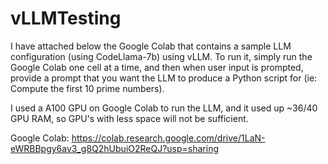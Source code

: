 # vLLMTesting

I have attached below the Google Colab that contains a sample LLM configuration (using CodeLlama-7b) using vLLM. To run it, simply run the Google Colab one cell at a time, and then when user input is prompted, provide a prompt that you want the LLM to produce a Python script for (ie: Compute the first 10 prime numbers).

I used a A100 GPU on Google Colab to run the LLM, and it used up ~36/40 GPU RAM, so GPU's with less space will not be sufficient.

Google Colab: https://colab.research.google.com/drive/1LaN-eWRBBpgy6av3_g8Q2hUbuiO2ReQJ?usp=sharing
